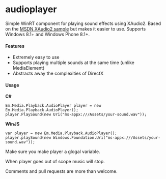 audioplayer
===========

Simple WinRT component for playing sound effects using XAudio2. Based on the [MSDN XAudio2 sample](https://code.msdn.microsoft.com/windowsapps/Basic-Audio-Sample-9a5bb0b7) but makes it easier to use. Supports Windows 8.1+ and Windows Phone 8.1+.

#### Features
* Extremely easy to use
* Supports playing multiple sounds at the same time (unlike MediaElement)
* Abstracts away the complexities of DirectX

#### Usage

**C#**

    Em.Media.Playback.AudioPlayer player = new Em.Media.Playback.AudioPlayer();
    player.PlaySound(new Uri("ms-appx:///Assets/your-sound.wav"));

**WinJS**

    var player = new Em.Media.Playback.AudioPlayer();
    player.playSound(new Windows.Foundation.Uri("ms-appx:///Assets/your-sound.wav"));

Make sure you make player a glogal variable.

When player goes out of scope music will stop.

Comments and pull requests are more than welcome.
